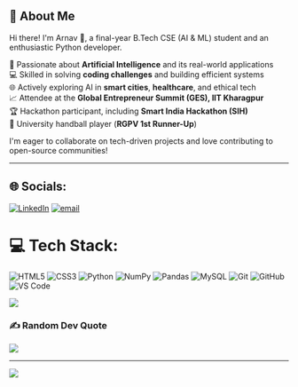 ## 💫 **About Me**   
Hi there! I'm Arnav 👋, a final-year B.Tech CSE (AI & ML) student and an enthusiastic Python developer.

🎯 Passionate about **Artificial Intelligence** and its real-world applications  
💻 Skilled in solving **coding challenges** and building efficient systems  
🌐 Actively exploring AI in **smart cities**, **healthcare**, and ethical tech  
📈 Attendee at the **Global Entrepreneur Summit (GES), IIT Kharagpur**  
🏆 Hackathon participant, including **Smart India Hackathon (SIH)**  
🏅 University handball player (**RGPV 1st Runner-Up**)

I'm eager to collaborate on tech-driven projects and love contributing to open-source communities!

---

## 🌐 Socials:
[![LinkedIn](https://img.shields.io/badge/LinkedIn-%230077B5.svg?logo=linkedin&logoColor=white)](https://linkedin.com/in/your-linkedin) 
[![email](https://img.shields.io/badge/Email-D14836?logo=gmail&logoColor=white)](mailto:your-email@gmail.com) 

# 💻 Tech Stack:
![HTML5](https://img.shields.io/badge/html5-%23E34F26.svg?style=for-the-badge&logo=html5&logoColor=white) 
![CSS3](https://img.shields.io/badge/css3-%231572B6.svg?style=for-the-badge&logo=css3&logoColor=white) 
![Python](https://img.shields.io/badge/python-3670A0?style=for-the-badge&logo=python&logoColor=ffdd54) 
![NumPy](https://img.shields.io/badge/numpy-%23013243.svg?style=for-the-badge&logo=numpy&logoColor=white) 
![Pandas](https://img.shields.io/badge/pandas-%23150458.svg?style=for-the-badge&logo=pandas&logoColor=white) 
![MySQL](https://img.shields.io/badge/mysql-4479A1.svg?style=for-the-badge&logo=mysql&logoColor=white) 
![Git](https://img.shields.io/badge/git-%23F05033.svg?style=for-the-badge&logo=git&logoColor=white) 
![GitHub](https://img.shields.io/badge/github-%23121011.svg?style=for-the-badge&logo=github&logoColor=white) 
![VS Code](https://img.shields.io/badge/VS%20Code-007ACC?style=for-the-badge&logo=visual-studio-code&logoColor=white)

![](https://github-readme-stats.vercel.app/api/top-langs/?username=arnavv19&theme=radical&hide_border=false&include_all_commits=false&count_private=false&layout=compact)

### ✍️ Random Dev Quote
![](https://quotes-github-readme.vercel.app/api?type=horizontal&theme=radical)

---
[![](https://visitcount.itsvg.in/api?id=arnavv19&icon=0&color=0)](https://visitcount.itsvg.in)

<!-- Proudly customized with GPRM ( https://gprm.itsvg.in ) -->
